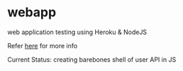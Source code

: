 # webapp
web application testing using Heroku &amp; NodeJS

Refer <a href="https://realtimeboard.com/app/board/o9J_k1c4bgY=/">here</a> for more info

Current Status: creating barebones shell of user API in JS
